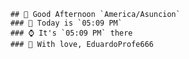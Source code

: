 
        ## 👋 Good Afternoon `America/Asuncion`
        ### 📅 Today is `05:09 PM`
        ### ⌚ It's `05:09 PM` there
        ### 🎩 With love, EduardoProfe666 
        